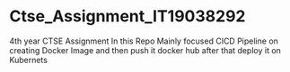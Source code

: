 # Ctse_Assignment_IT19038292
4th year CTSE Assignment
In this Repo Mainly focused CICD Pipeline on creating Docker Image and then push it docker hub after that deploy it on Kubernets
